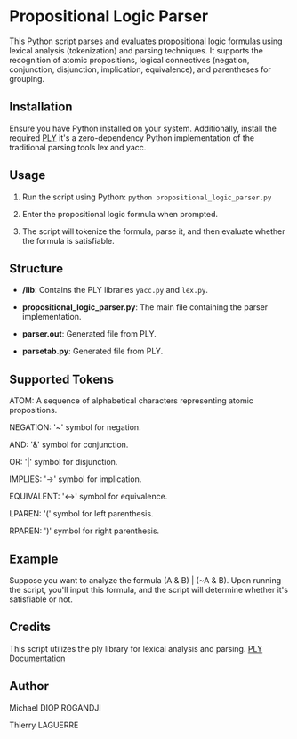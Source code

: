 # Propositional Logic Parser

This Python script parses and evaluates propositional logic formulas using lexical analysis (tokenization) and parsing techniques. It supports the recognition of atomic propositions, logical connectives (negation, conjunction, disjunction, implication, equivalence), and parentheses for grouping.

## Installation

Ensure you have Python installed on your system. Additionally, install the required [PLY](https://github.com/dabeaz/ply) it's a zero-dependency Python implementation of the traditional parsing tools lex and yacc.

## Usage

1. Run the script using Python:
```python propositional_logic_parser.py```

2. Enter the propositional logic formula when prompted.
3. The script will tokenize the formula, parse it, and then evaluate whether the formula is satisfiable.

## Structure

- **/lib**: Contains the PLY libraries `yacc.py` and `lex.py`.

- **propositional_logic_parser.py**: The main file containing the parser implementation.

- **parser.out**: Generated file from PLY.

- **parsetab.py**: Generated file from PLY.


## Supported Tokens 

ATOM: A sequence of alphabetical characters representing atomic propositions.

NEGATION: '~' symbol for negation.

AND: '&' symbol for conjunction.

OR: '|' symbol for disjunction.

IMPLIES: '->' symbol for implication.

EQUIVALENT: '<->' symbol for equivalence.

LPAREN: '(' symbol for left parenthesis.

RPAREN: ')' symbol for right parenthesis.

## Example
Suppose you want to analyze the formula (A & B) | (~A & B). Upon running the script, you'll input this formula, and the script will determine whether it's satisfiable or not.

## Credits

This script utilizes the ply library for lexical analysis and parsing.
[PLY Documentation](https://www.dabeaz.com/ply/ply.html)

## Author

Michael DIOP ROGANDJI

Thierry LAGUERRE

